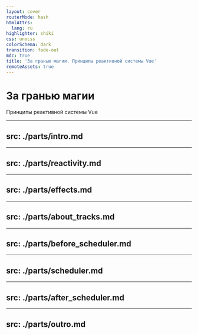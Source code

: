 ```yaml
---
layout: cover
routerMode: hash
htmlAttrs:
  lang: ru
highlighter: shiki
css: unocss
colorSchema: dark
transition: fade-out
mdc: true
title: 'За гранью магии. Принципы реактивной системы Vue'
remoteAssets: true
---
```


<h1 fw600 text-center>За гранью магии</h1>

<p text-2xl mt--1 op50 text-center>Принципы реактивной системы Vue</p>

---
src: ./parts/intro.md
---

---
src: ./parts/reactivity.md
---

---
src: ./parts/effects.md
---

---
src: ./parts/about_tracks.md
---

---
src: ./parts/before_scheduler.md
---

---
src: ./parts/scheduler.md
---

---
src: ./parts/after_scheduler.md
---

---
src: ./parts/outro.md
---